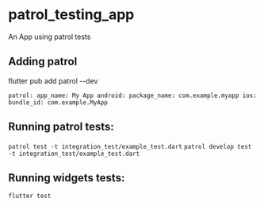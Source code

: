 # patrol_testing_app

An App using patrol tests

## Adding patrol

flutter pub add patrol --dev

`patrol:
    app_name: My App
    android:
    package_name: com.example.myapp
    ios:
        bundle_id: com.example.MyApp`

## Running patrol tests:

`patrol test -t integration_test/example_test.dart`
`patrol develop test -t integration_test/example_test.dart`

## Running widgets tests:

`flutter test`
